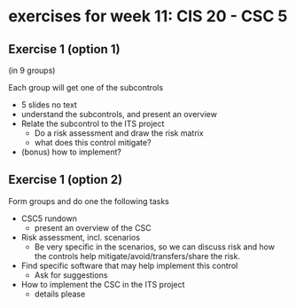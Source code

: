 # exercises for week 11: CIS 20 - CSC 5

## Exercise 1 (option 1)
(in 9 groups)

Each group will get one of the subcontrols
* 5 slides no text
* understand the subcontrols, and present an overview
* Relate the subcontrol to the ITS project
  * Do a risk assessment and draw the risk matrix
  * what does this control mitigate?
* (bonus) how to implement?

## Exercise 1 (option 2)

Form groups and do one the following tasks
* CSC5 rundown
  * present an overview of the CSC
* Risk assessment, incl. scenarios
  * Be very specific in the scenarios, so we can discuss risk and how the controls help mitigate/avoid/transfers/share the risk.
* Find specific software that may help implement this control
  * Ask for suggestions
* How to implement the CSC in the ITS project
  * details please

